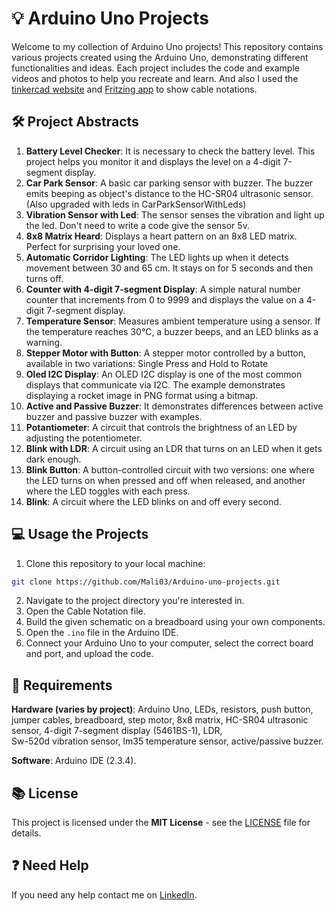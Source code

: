 # 💡 Arduino Uno Projects

Welcome to my collection of Arduino Uno projects! This repository contains various projects created using the Arduino Uno, demonstrating different functionalities and ideas. Each project includes the code and example videos and photos to help you recreate and learn. And also I used the [tinkercad website](https://www.tinkercad.com/) and [Fritzing app](https://fritzing.org) to show cable notations.

## 🛠️ Project Abstracts
1. **Battery Level Checker**: It is necessary to check the battery level. This project helps you monitor it and displays the level on a 4-digit 7-segment display.
2. **Car Park Sensor**: A basic car parking sensor with buzzer. The buzzer emits beeping as object's distance to the HC-SR04 ultrasonic sensor. (Also upgraded with leds in CarParkSensorWithLeds)
3. **Vibration Sensor with Led**: The sensor senses the vibration and light up the led. Don't need to write a code give the sensor 5v.
4. **8x8 Matrix Heard**: Displays a heart pattern on an 8x8 LED matrix. Perfect for surprising your loved one.
5. **Automatic Corridor Lighting**: The LED lights up when it detects movement between 30 and 65 cm. It stays on for 5 seconds and then turns off.
6. **Counter with 4-digit 7-segment Display**: A simple natural number counter that increments from 0 to 9999 and displays the value on a 4-digit 7-segment display.
7. **Temperature Sensor**: Measures ambient temperature using a sensor. If the temperature reaches 30°C, a buzzer beeps, and an LED blinks as a warning.
8. **Stepper Motor with Button**: A stepper motor controlled by a button, available in two variations: Single Press and Hold to Rotate
9. **Oled I2C Display**: An OLED I2C display is one of the most common displays that communicate via I2C. The example demonstrates displaying a rocket image in PNG format using a bitmap.
10. **Active and Passive Buzzer**: It demonstrates differences between active buzzer and passive buzzer with examples.
11. **Potantiometer**: A circuit that controls the brightness of an LED by adjusting the potentiometer.
12. **Blink with LDR**: A circuit using an LDR that turns on an LED when it gets dark enough.
13. **Blink Button**: A button-controlled circuit with two versions: one where the LED turns on when pressed and off when released, and another where the LED toggles with each press.
14. **Blink**: A circuit where the LED blinks on and off every second.

## 💻 Usage the Projects
1. Clone this repository to your local machine:
```bash
git clone https://github.com/Mali03/Arduino-uno-projects.git
```
2. Navigate to the project directory you're interested in.
3. Open the Cable Notation file.
4. Build the given schematic on a breadboard using your own components.
5. Open the `.ino` file in the Arduino IDE.
6. Connect your Arduino Uno to your computer, select the correct board and port, and upload the code.

## 🧰 Requirements
**Hardware (varies by project)**: Arduino Uno, LEDs, resistors, push button, jumper cables, breadboard, step motor, 8x8 matrix, HC-SR04 ultrasonic sensor, 4-digit 7-segment display (5461BS-1), LDR, 	
Sw-520d vibration sensor, lm35 temperature sensor, active/passive buzzer.

**Software**: Arduino IDE (2.3.4).

## 📚 License
This project is licensed under the **MIT License** - see the [LICENSE](https://github.com/Mali03/Arduino-uno-projects/blob/main/LICENSE) file for details.

## ❓ Need Help
If you need any help contact me on [LinkedIn](https://www.linkedin.com/in/mali03/).
